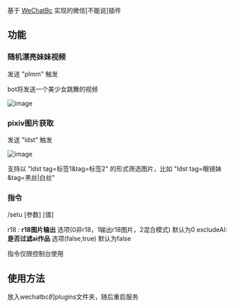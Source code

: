 基于 [WeChatBc](https://github.com/meteorOSS/WeChatBc) 实现的微信[不能说]插件

## 功能

### 随机漂亮妹妹视频
发送 "plmm" 触发

bot将发送一个美少女跳舞的视频

![image](https://github.com/meteorOSS/WeChatSetu/assets/61687266/67236e40-ecab-40c9-b48f-844fb3dad471)

### pixiv图片获取

发送 "ldst" 触发

![image](https://github.com/meteorOSS/WeChatSetu/assets/61687266/b7357a39-a8a0-49e2-8fa0-e82998517157)

支持以 "ldst tag=标签1&tag=标签2" 的形式筛选图片，比如 "ldst tag=眼镜妹&tag=黑丝|白丝"

### 指令

/setu [参数] [值] 

r18 : **r18图片输出** 选项(0非r18，1输出r18图片，2混合模式) 默认为0
excludeAI: **是否过滤ai作品** 选项(false,true) 默认为false

指令仅限控制台使用


## 使用方法
放入wechatbc的plugins文件夹，随后重启服务


